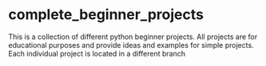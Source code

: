 # complete_beginner_projects
This is a collection of different python beginner projects. All projects are for educational purposes and provide ideas and examples for simple projects. Each individual project is located in a different branch
